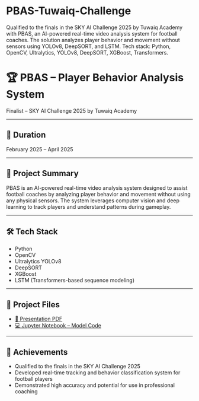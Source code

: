 # PBAS-Tuwaiq-Challenge
Qualified to the finals in the SKY AI Challenge 2025 by Tuwaiq Academy with PBAS, an AI-powered real-time video  analysis system for football coaches. The solution analyzes player behavior and movement without sensors using  YOLOv8, DeepSORT, and LSTM.  Tech stack: Python, OpenCV, Ultralytics, YOLOv8, DeepSORT, XGBoost, Transformers.

# 🏆 PBAS – Player Behavior Analysis System  
Finalist – SKY AI Challenge 2025 by Tuwaiq Academy

---

## 📅 Duration
February 2025 – April 2025

---

## 🧠 Project Summary

PBAS is an AI-powered real-time video analysis system designed to assist football coaches by analyzing player behavior and movement without using any physical sensors. The system leverages computer vision and deep learning to track players and understand patterns during gameplay.

---

## 🛠️ Tech Stack
- Python  
- OpenCV  
- Ultralytics YOLOv8  
- DeepSORT  
- XGBoost  
- LSTM (Transformers-based sequence modeling)

---

## 📂 Project Files

- [📄 Presentation PDF](PBAS-presentation.pdf)  
- [💻 Jupyter Notebook – Model Code](PBAS-model.ipynb)

---

## 🎯 Achievements

- Qualified to the finals in the SKY AI Challenge 2025
- Developed real-time tracking and behavior classification system for football players
- Demonstrated high accuracy and potential for use in professional coaching
